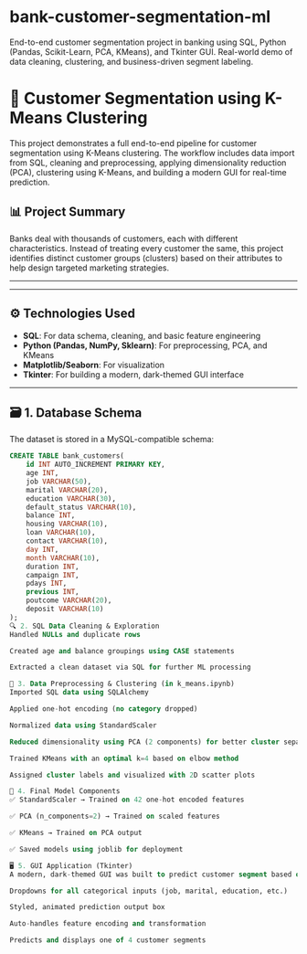 # bank-customer-segmentation-ml
End-to-end customer segmentation project in banking using SQL, Python (Pandas, Scikit-Learn, PCA, KMeans), and Tkinter GUI. Real-world demo of data cleaning, clustering, and business-driven segment labeling.
# 🏦 Customer Segmentation using K-Means Clustering

This project demonstrates a full end-to-end pipeline for customer segmentation using K-Means clustering. The workflow includes data import from SQL, cleaning and preprocessing, applying dimensionality reduction (PCA), clustering using K-Means, and building a modern GUI for real-time prediction.

## 📊 Project Summary

Banks deal with thousands of customers, each with different characteristics. Instead of treating every customer the same, this project identifies distinct customer groups (clusters) based on their attributes to help design targeted marketing strategies.

---


---

## ⚙️ Technologies Used

- **SQL**: For data schema, cleaning, and basic feature engineering
- **Python (Pandas, NumPy, Sklearn)**: For preprocessing, PCA, and KMeans
- **Matplotlib/Seaborn**: For visualization
- **Tkinter**: For building a modern, dark-themed GUI interface

---

## 🗃️ 1. Database Schema

The dataset is stored in a MySQL-compatible schema:

```sql
CREATE TABLE bank_customers(
	id INT AUTO_INCREMENT PRIMARY KEY,
	age INT,
	job VARCHAR(50),
	marital VARCHAR(20),
	education VARCHAR(30),
	default_status VARCHAR(10),
	balance INT,
	housing VARCHAR(10),
	loan VARCHAR(10),
	contact VARCHAR(10),
	day INT,
	month VARCHAR(10),
	duration INT,
	campaign INT,
	pdays INT,
	previous INT,
	poutcome VARCHAR(20),
	deposit VARCHAR(10)
);
🔍 2. SQL Data Cleaning & Exploration
Handled NULLs and duplicate rows

Created age and balance groupings using CASE statements

Extracted a clean dataset via SQL for further ML processing

🧪 3. Data Preprocessing & Clustering (in k_means.ipynb)
Imported SQL data using SQLAlchemy

Applied one-hot encoding (no category dropped)

Normalized data using StandardScaler

Reduced dimensionality using PCA (2 components) for better cluster separation

Trained KMeans with an optimal k=4 based on elbow method

Assigned cluster labels and visualized with 2D scatter plots

🧠 4. Final Model Components
✅ StandardScaler → Trained on 42 one-hot encoded features

✅ PCA (n_components=2) → Trained on scaled features

✅ KMeans → Trained on PCA output

✅ Saved models using joblib for deployment

🖥️ 5. GUI Application (Tkinter)
A modern, dark-themed GUI was built to predict customer segment based on user inputs. Features:

Dropdowns for all categorical inputs (job, marital, education, etc.)

Styled, animated prediction output box

Auto-handles feature encoding and transformation

Predicts and displays one of 4 customer segments

